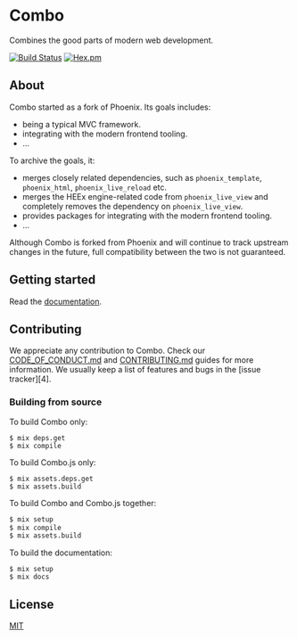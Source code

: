 # Combo

Combines the good parts of modern web development.

[![Build Status](https://github.com/combo-team/combo/workflows/CI/badge.svg)](https://github.com/combo-team/combo/actions/workflows/ci.yml) [![Hex.pm](https://img.shields.io/hexpm/v/combo.svg)](https://hex.pm/packages/combo)

## About

Combo started as a fork of Phoenix. Its goals includes:

- being a typical MVC framework.
- integrating with the modern frontend tooling.
- ...

To archive the goals, it:

- merges closely related dependencies, such as `phoenix_template`, `phoenix_html`, `phoenix_live_reload` etc.
- merges the HEEx engine-related code from `phoenix_live_view` and completely removes the dependency on `phoenix_live_view`.
- provides packages for integrating with the modern frontend tooling.
- ...

Although Combo is forked from Phoenix and will continue to track upstream changes in the future, full compatibility between the two is not guaranteed.

## Getting started

Read the [documentation](https://hexdocs.pm/combo).

## Contributing

We appreciate any contribution to Combo. Check our [CODE_OF_CONDUCT.md](CODE_OF_CONDUCT.md) and [CONTRIBUTING.md](CONTRIBUTING.md) guides for more information. We usually keep a list of features and bugs in the [issue tracker][4].

### Building from source

To build Combo only:

```console
$ mix deps.get
$ mix compile
```

To build Combo.js only:

```console
$ mix assets.deps.get
$ mix assets.build
```

To build Combo and Combo.js together:

```bash
$ mix setup
$ mix compile
$ mix assets.build
```

To build the documentation:

```console
$ mix setup
$ mix docs
```

## License

[MIT](LICENSE.txt)
